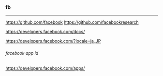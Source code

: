 ### fb

---
https://github.com/facebook
https://github.com/facebookresearch


https://developers.facebook.com/docs/

https://developers.facebook.com/?locale=ja_JP

### 
###### facebook app id
https://developers.facebook.com/apps/























```
```



```
```



```
```



```
```



```
```



```
```





